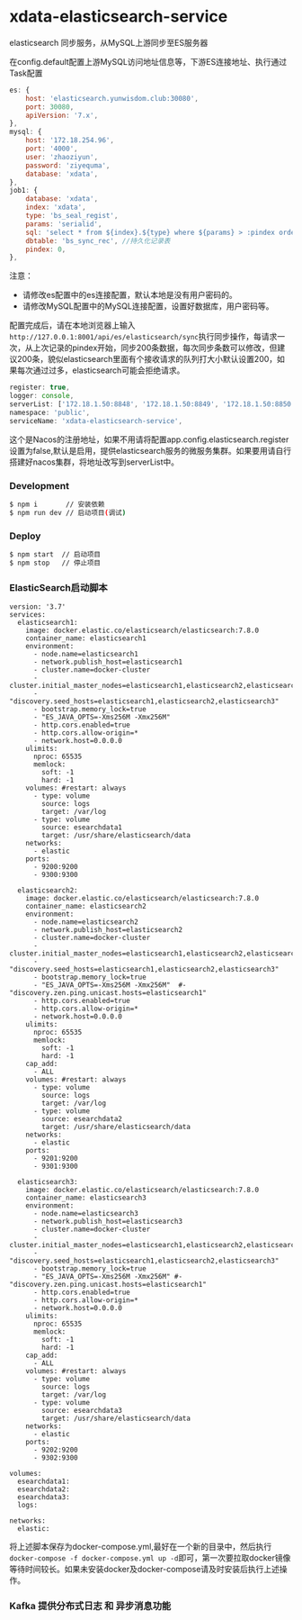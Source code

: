 # xdata-elasticsearch-service

elasticsearch 同步服务，从MySQL上游同步至ES服务器

在config.default配置上游MySQL访问地址信息等，下游ES连接地址、执行通过Task配置

```js
es: {
    host: 'elasticsearch.yunwisdom.club:30080',
    port: 30080,
    apiVersion: '7.x',
},
mysql: {
    host: '172.18.254.96',
    port: '4000',
    user: 'zhaoziyun',
    password: 'ziyequma',
    database: 'xdata',
},
job1: {
    database: 'xdata',
    index: 'xdata',
    type: 'bs_seal_regist',
    params: 'serialid',
    sql: 'select * from ${index}.${type} where ${params} > :pindex order by ${params} asc limit 200',
    dbtable: 'bs_sync_rec', //持久化记录表  
    pindex: 0,
},
```

注意：
 - 请修改es配置中的es连接配置，默认本地是没有用户密码的。
 - 请修改MySQL配置中的MySQL连接配置，设置好数据库，用户密码等。

配置完成后，请在本地浏览器上输入`http://127.0.0.1:8001/api/es/elasticsearch/sync`执行同步操作，每请求一次，从上次记录的pindex开始，同步200条数据，每次同步条数可以修改，但建议200条，貌似elasticsearch里面有个接收请求的队列打大小默认设置200，如果每次通过过多，elasticsearch可能会拒绝请求。

```js
register: true,
logger: console,
serverList: ['172.18.1.50:8848', '172.18.1.50:8849', '172.18.1.50:8850'], // replace to real nacos serverList
namespace: 'public',
serviceName: 'xdata-elasticsearch-service',
```

这个是Nacos的注册地址，如果不用请将配置app.config.elasticsearch.register设置为false,默认是启用，提供elasticsearch服务的微服务集群。如果要用请自行搭建好nacos集群，将地址改写到serverList中。

### Development

```bash
$ npm i       // 安装依赖
$ npm run dev // 启动项目(调试)
```

### Deploy

```bash
$ npm start  // 启动项目
$ npm stop   // 停止项目
```


### ElasticSearch启动脚本

```
version: '3.7'
services:
  elasticsearch1:
    image: docker.elastic.co/elasticsearch/elasticsearch:7.8.0
    container_name: elasticsearch1
    environment:
      - node.name=elasticsearch1
      - network.publish_host=elasticsearch1
      - cluster.name=docker-cluster
      - cluster.initial_master_nodes=elasticsearch1,elasticsearch2,elasticsearch3
      - "discovery.seed_hosts=elasticsearch1,elasticsearch2,elasticsearch3"
      - bootstrap.memory_lock=true
      - "ES_JAVA_OPTS=-Xms256M -Xmx256M"
      - http.cors.enabled=true
      - http.cors.allow-origin=*
      - network.host=0.0.0.0
    ulimits:
      nproc: 65535
      memlock:
        soft: -1
        hard: -1
    volumes: #restart: always
      - type: volume
        source: logs
        target: /var/log
      - type: volume
        source: esearchdata1
        target: /usr/share/elasticsearch/data
    networks:
      - elastic
    ports:
      - 9200:9200
      - 9300:9300

  elasticsearch2:
    image: docker.elastic.co/elasticsearch/elasticsearch:7.8.0
    container_name: elasticsearch2
    environment:
      - node.name=elasticsearch2
      - network.publish_host=elasticsearch2
      - cluster.name=docker-cluster
      - cluster.initial_master_nodes=elasticsearch1,elasticsearch2,elasticsearch3
      - "discovery.seed_hosts=elasticsearch1,elasticsearch2,elasticsearch3"
      - bootstrap.memory_lock=true
      - "ES_JAVA_OPTS=-Xms256M -Xmx256M"  #- "discovery.zen.ping.unicast.hosts=elasticsearch1"
      - http.cors.enabled=true
      - http.cors.allow-origin=*
      - network.host=0.0.0.0
    ulimits:
      nproc: 65535
      memlock:
        soft: -1
        hard: -1
    cap_add:
      - ALL
    volumes: #restart: always
      - type: volume
        source: logs
        target: /var/log
      - type: volume
        source: esearchdata2
        target: /usr/share/elasticsearch/data
    networks:
      - elastic
    ports:
      - 9201:9200
      - 9301:9300

  elasticsearch3:
    image: docker.elastic.co/elasticsearch/elasticsearch:7.8.0
    container_name: elasticsearch3
    environment:
      - node.name=elasticsearch3
      - network.publish_host=elasticsearch3
      - cluster.name=docker-cluster
      - cluster.initial_master_nodes=elasticsearch1,elasticsearch2,elasticsearch3
      - "discovery.seed_hosts=elasticsearch1,elasticsearch2,elasticsearch3"
      - bootstrap.memory_lock=true
      - "ES_JAVA_OPTS=-Xms256M -Xmx256M" #- "discovery.zen.ping.unicast.hosts=elasticsearch1"
      - http.cors.enabled=true
      - http.cors.allow-origin=*
      - network.host=0.0.0.0
    ulimits:
      nproc: 65535
      memlock:
        soft: -1
        hard: -1
    cap_add:
      - ALL
    volumes: #restart: always
      - type: volume
        source: logs
        target: /var/log
      - type: volume
        source: esearchdata3
        target: /usr/share/elasticsearch/data
    networks:
      - elastic
    ports:
      - 9202:9200
      - 9302:9300

volumes:
  esearchdata1:
  esearchdata2:
  esearchdata3:
  logs:

networks:
  elastic:
```
将上述脚本保存为docker-compose.yml,最好在一个新的目录中，然后执行`docker-compose -f docker-compose.yml up -d`即可，第一次要拉取docker镜像等待时间较长。如果未安装docker及docker-compose请及时安装后执行上述操作。

### Kafka 提供分布式日志 和 异步消息功能